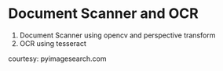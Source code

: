 # Document Scanner and OCR

1. Document Scanner using opencv and perspective transform
2. OCR using tesseract

courtesy: pyimagesearch.com
